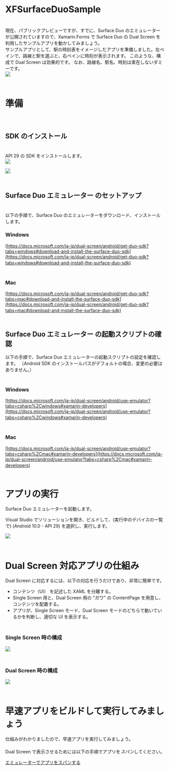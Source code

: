 # XFSurfaceDuoSample
　  
現在、パブリックプレビューですが、すでに、Surface Duo のエミュレーターが公開されていますので、Xamarin.Forms で Surface Duo の Dual Screen を利用したサンプルアプリを動かしてみましょう。
　  
サンプルアプリとして、駅の時刻表をイメージしたアプリを準備しました。左ペインで、路線と駅を選ぶと、右ペインに時刻が表示されます。
このような、構成で Dual Screen は効果的です。
なお、路線名、駅名、時刻は実在しないダミーです。
　  
![](https://github.com/TomohiroSuzuki128/XFSurfaceDuoSample2020/blob/master/images/001.png?raw=true)
　  
　  
# 準備 #
　  
## SDK のインストール ##
　  
API 29 の SDK をインストールします。
　  
![](https://github.com/TomohiroSuzuki128/XFSurfaceDuoSample2020/blob/master/images/010.png?raw=true)
  
![](https://github.com/TomohiroSuzuki128/XFSurfaceDuoSample2020/blob/master/images/011.png?raw=true)
　  
　  
## Surface Duo エミュレーター のセットアップ ##
　  
以下の手順で、Surface Duo のエミュレーターをダウンロード、インストールします。
　  
### Windows ###
  
[https://docs.microsoft.com/ja-jp/dual-screen/android/get-duo-sdk?tabs=windows#download-and-install-the-surface-duo-sdk](https://docs.microsoft.com/ja-jp/dual-screen/android/get-duo-sdk?tabs=windows#download-and-install-the-surface-duo-sdk)
　  
　  
### Mac ###
  
[https://docs.microsoft.com/ja-jp/dual-screen/android/get-duo-sdk?tabs=mac#download-and-install-the-surface-duo-sdk](https://docs.microsoft.com/ja-jp/dual-screen/android/get-duo-sdk?tabs=mac#download-and-install-the-surface-duo-sdk)
　  
　  
## Surface Duo エミュレーター の起動スクリプトの確認 ##
  
以下の手順で、Surface Duo エミュレーターの起動スクリプトの設定を確認します。
（Android SDK のインストールパスがデフォルトの場合、変更の必要はありません。）
　  
　  
### Windows ###
  
[https://docs.microsoft.com/ja-jp/dual-screen/android/use-emulator?tabs=csharp%2Cwindows#xamarin-developers](https://docs.microsoft.com/ja-jp/dual-screen/android/use-emulator?tabs=csharp%2Cwindows#xamarin-developers)
　  
　  
### Mac ###
  
[https://docs.microsoft.com/ja-jp/dual-screen/android/use-emulator?tabs=csharp%2Cmac#xamarin-developers](https://docs.microsoft.com/ja-jp/dual-screen/android/use-emulator?tabs=csharp%2Cmac#xamarin-developers)
　  
　  
# アプリの実行 #
  
Surface Duo エミュレーターを起動します。
  
Visual Studio でソリューションを開き、ビルドして、(実行中のデバイスの一覧で) <build> (Android 10.0 - API 29) を選択し、実行します。
  
![](https://github.com/TomohiroSuzuki128/XFSurfaceDuoSample2020/blob/master/images/012.png?raw=true)
　  
　  
# Dual Screen 対応アプリの仕組み #
  
Dual Screen に対応するには、以下の対応を行うだけであり、非常に簡単です。
  
- コンテンツ（UI） を記述した XAML を分離する。
- Single Screen 用と、Dual Screen 用の "ガワ" の ContentPage を用意し、コンテンツを配置する。
- アプリが、Single Screen モード、Dual Screen モードのどちらで動いているかを判断し、適切な UI を表示する。
　  
　  
### Single Screen 時の構成 ###
  
![](https://github.com/TomohiroSuzuki128/XFSurfaceDuoSample2020/blob/master/images/021.png?raw=true)
　  
　  
### Dual Screen 時の構成 ###
  
![](https://github.com/TomohiroSuzuki128/XFSurfaceDuoSample2020/blob/master/images/020.png?raw=true)
　  
　  
# 早速アプリをビルドして実行してみましょう #
  
仕組みがわかりましたので、早速アプリを実行してみましょう。
　  
　  
Dual Screen で表示させるためには以下の手順でアプリを*スパン*してください。

[エミュレーターでアプリをスパンする](https://docs.microsoft.com/ja-jp/dual-screen/android/use-emulator?tabs=java%2Cwindows#span-your-app-in-the-emulator)
